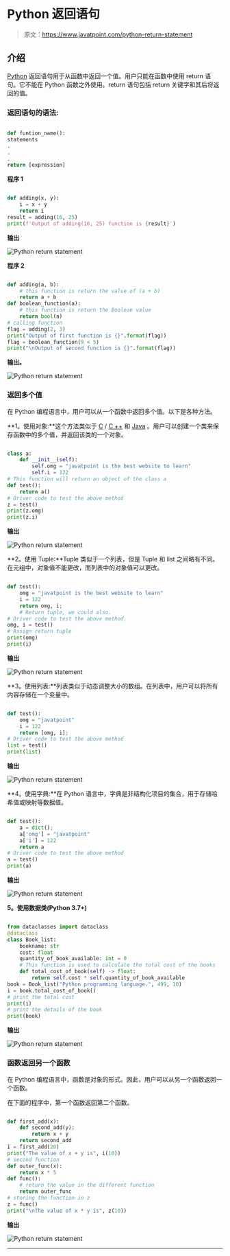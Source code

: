 # Python 返回语句

> 原文：<https://www.javatpoint.com/python-return-statement>

## 介绍

[Python](https://www.javatpoint.com/python-tutorial) 返回语句用于从函数中返回一个值。用户只能在函数中使用 return 语句。它不能在 Python 函数之外使用。return 语句包括 return 关键字和其后将返回的值。

### 返回语句的语法:

```py

def funtion_name():
statements
.
.
.
return [expression]

```

**程序 1**

```py

def adding(x, y):
    i = x + y
    return i
result = adding(16, 25)
print(f'Output of adding(16, 25) function is {result}')

```

**输出**

![Python return statement](img/e978d9a1a130d4d5560edec9924c34c6.png)

**程序 2**

```py

def adding(a, b):
	# this function is return the value of (a + b)
	return a + b
def boolean_function(a):
	# this function is return the Boolean value
	return bool(a)
# calling function
flag = adding(2, 3)
print("Output of first function is {}".format(flag))
flag = boolean_function(9 < 5)
print("\nOutput of second function is {}".format(flag))

```

**输出。**

![Python return statement](img/6cf682a3206d3a3f566f755340cd6296.png)

### 返回多个值

在 Python 编程语言中，用户可以从一个函数中返回多个值。以下是各种方法。

**1。使用对象:**这个方法类似于 [C](https://www.javatpoint.com/c-programming-language-tutorial) / [C ++](https://www.javatpoint.com/cpp-tutorial) 和 [Java](https://www.javatpoint.com/java-tutorial) 。用户可以创建一个类来保存函数中的多个值，并返回该类的一个对象。

```py

class a:
	def __init__(self):
		self.omg = "javatpoint is the best website to learn"
		self.i = 122
# This function will return an object of the class a
def test():
	return a()
# Driver code to test the above method
z = test()
print(z.omg)
print(z.i)

```

**输出**

![Python return statement](img/c8f83d023681c1a694f99bc5f872fe1c.png)

**2。使用 Tuple:**Tuple 类似于一个列表，但是 Tuple 和 list 之间略有不同。在元组中，对象值不能更改，而列表中的对象值可以更改。

```py

def test():
	omg = "javatpoint is the best website to learn"
	i = 122
	return omg, i; 
    # Return tuple, we could also.	
# Driver code to test the above method.
omg, i = test() 
# Assign return tuple
print(omg)
print(i)

```

**输出**

![Python return statement](img/8cb0dc59c1cb15a6dc6de9dd57974855.png)

**3。使用列表:**列表类似于动态调整大小的数组。在列表中，用户可以将所有内容存储在一个变量中。

```py

def test():
	omg = "javatpoint"
	i = 122
	return [omg, i];
# Driver code to test the above method
list = test()
print(list)

```

**输出**

![Python return statement](img/923d852eaca6717a08b57a348e934803.png)

**4。使用字典:**在 Python 语言中，字典是非结构化项目的集合，用于存储哈希值或映射等数据值。

```py

def test():
	a = dict();
	a['omg'] = "javatpoint"
	a['i'] = 122
	return a	
# Driver code to test the above method
a = test()
print(a)

```

**输出**

![Python return statement](img/a2bf0b9d0e982020f43e7b1aac785ebf.png)

**5。使用数据类(Python 3.7+)**

```py

from dataclasses import dataclass
@dataclass
class Book_list:
	bookname: str
	cost: float
	quantity_of_book_available: int = 0		
	# This function is used to calculate the total cost of the books	
	def total_cost_of_book(self) -> float:
		return self.cost * self.quantity_of_book_available       
book = Book_list("Python programming language.", 499, 10)
i = book.total_cost_of_book()
# print the total cost
print(i)
# print the details of the book
print(book)

```

**输出**

![Python return statement](img/37b0cca8d6122d4e585ef19238add2fb.png)

### 函数返回另一个函数

在 Python 编程语言中，函数是对象的形式。因此，用户可以从另一个函数返回一个函数。

在下面的程序中，第一个函数返回第二个函数。

```py

def first_add(x):
	def second_add(y):
		return x + y
	return second_add
i = first_add(20)
print("The value of x + y is", i(10))
# second function
def outer_func(x):
	return x * 5
def func():
	# return the value in the different function
	return outer_func
# storing the function in z
z = func()
print("\nThe value of x * y is", z(10))

```

**输出**

![Python return statement](img/bb321550f80da7efa3417c73de23d5b9.png)

* * *